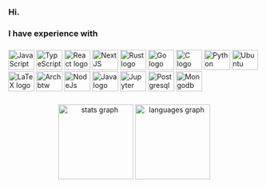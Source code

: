 ### Hi.

<!--
**Rasib0/Rasib0** is a ✨ _special_ ✨ repository because its `README.md` (this file) appears on your GitHub profile.

Here are some ideas to get you started:

- 🔭 I’m currently working on ...
- 🌱 I’m currently learning ...
- 👯 I’m looking to collaborate on ...
- 🤔 I’m looking for help with ...
- 💬 Ask me about ...
- 📫 How to reach me: ...
- 😄 Pronouns: ...
- ⚡ Fun fact: ...
-->

###

<h3 align="left">I have experience with</h2>

###

<div align="left">
  <img src="https://cdn.jsdelivr.net/gh/devicons/devicon/icons/javascript/javascript-original.svg" height="40" width="52" alt="JavaScript logo"  />
  <img src="https://cdn.jsdelivr.net/gh/devicons/devicon/icons/typescript/typescript-original.svg" height="40" width="52" alt="TypeScript logo"  />
  <img src="https://cdn.jsdelivr.net/gh/devicons/devicon/icons/react/react-original.svg?raw=true" height="40" width="52" alt="React logo"  />
  <img src="https://cdn.jsdelivr.net/gh/devicons/devicon/icons/nextjs/nextjs-original.svg" height="40" width="52" alt="NextJS logo"/>

  
  <img src="https://cdn.jsdelivr.net/gh/devicons/devicon/icons/rust/rust-plain.svg" height="40" width="52" alt="Rust logo"  />
  <img src="https://cdn.jsdelivr.net/gh/devicons/devicon/icons/go/go-original.svg?raw=true" height="40" width="52" alt="Go logo"  />
  <img src="https://cdn.jsdelivr.net/gh/devicons/devicon/icons/c/c-original.svg" height="40" width="52" alt="C logo"  />
  <img src="https://cdn.jsdelivr.net/gh/devicons/devicon/icons/python/python-original.svg?raw=true" height="40" width="52" alt="Python logo"  />
  <img src="https://cdn.jsdelivr.net/gh/devicons/devicon/icons/ubuntu/ubuntu-plain.svg" height="40" width="52" alt="Ubuntu logo"/>
  <img src="https://cdn.jsdelivr.net/gh/devicons/devicon/icons/latex/latex-original.svg" height="40" width="52" alt="LaTeX logo"/>
  <img src="https://cdn.jsdelivr.net/gh/devicons/devicon/icons/linux/linux-original.svg" height="40" width="52" alt="Arch btw logo"/>
  

  
  <img src="https://cdn.jsdelivr.net/gh/devicons/devicon/icons/nodejs/nodejs-original.svg" height="40" width="52" alt="NodeJs logo"  />
  <img src="https://cdn.jsdelivr.net/gh/devicons/devicon/icons/java/java-original.svg" height="40" width="52" alt="Java logo"  />
  <img src="https://cdn.jsdelivr.net/gh/devicons/devicon/icons/jupyter/jupyter-original.svg" height="40" width="52" alt="Jupyter logo"  />
  
  <img src="https://cdn.jsdelivr.net/gh/devicons/devicon/icons/postgresql/postgresql-original.svg" height="40" width="52" alt="Postgresql logo"  />
  <img src="https://cdn.jsdelivr.net/gh/devicons/devicon/icons/mongodb/mongodb-original.svg" height="40" width="52" alt="Mongodb logo"  />
</div>

###

<div align="center">
  <img src="https://github-readme-stats.vercel.app/api?username=Rasib0&hide_title=false&hide_rank=false&show_icons=true&include_all_commits=true&count_private=true&disable_animations=false&theme=dark&locale=en&hide_border=true&order=1" height="150" alt="stats graph"  />
  <img src="https://github-readme-stats.vercel.app/api/top-langs?username=Rasib0&locale=en&hide_title=false&layout=compact&card_width=320&langs_count=5&theme=dark&hide_border=true&order=2" height="150" alt="languages graph"  />
</div>

###
